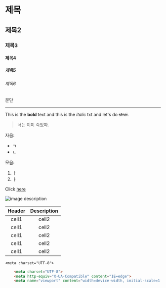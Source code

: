 <!-- Heading -->

# 제목

## 제목2

### 제목3

#### 제목4

##### 제목5

###### 제목6

문단

<!-- Line -->

---

<!-- Text attributes -->

This is the **bold** text and this is the _italic_ txt and let's do ~~strai~~.

<!-- Quote -->

> 너는 이미 죽었따.

<!-- Bullet list -->

자음:

- ㄱ
- ㄴ

모음:

1. ㅏ
2. ㅏ

<!-- Link -->

Click [here](https://www.youtube.com/watch?v=kMEb_BzyUqk)

<!-- image -->

![image description](link)

<!-- Table -->

| Header | Description |
| :----: | :---------: |
| cell1  |    cell2    |
| cell1  |    cell2    |
| cell1  |    cell2    |
| cell1  |    cell2    |
| cell1  |    cell2    |

<!-- Code -->

`<meta charset="UTF-8">`

```html
    <meta charset="UTF-8">
    <meta http-equiv="X-UA-Compatible" content="IE=edge">
    <meta name="viewport" content="width=device-width, initial-scale=1.
```
